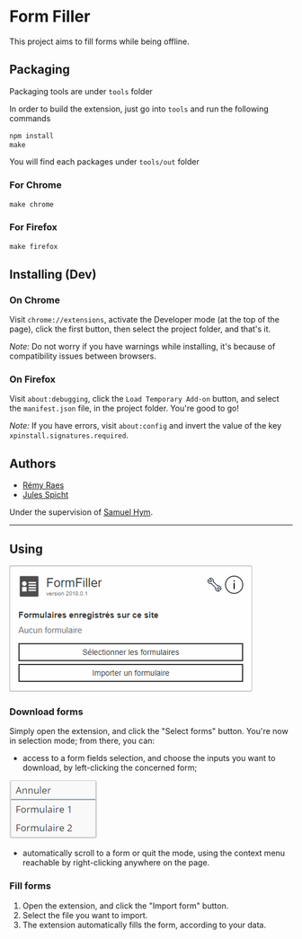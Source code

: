 # Form Filler

This project aims to fill forms while being offline.

## Packaging

Packaging tools are under `tools` folder

In order to build the extension, just go into `tools` and run the following commands

```
npm install
make   
```

You will find each packages under `tools/out` folder

### For Chrome

```
make chrome
```

### For Firefox

```
make firefox
```


## Installing (Dev)

### On Chrome

Visit `chrome://extensions`, activate the Developer mode (at the top of the page),
click the first button, then select the project folder, and that's it.

*Note:* Do not worry if you have warnings while installing, it's because of
compatibility issues between browsers.

### On Firefox

Visit `about:debugging`, click the `Load Temporary Add-on` button, and select the `manifest.json`
file, in the project folder. You're good to go!

*Note:* If you have errors, visit `about:config` and invert the value of the key
`xpinstall.signatures.required`.

## Authors

* [Rémy Raes](mailto:remy.raes@etudiant.univ-lille1.fr)
* [Jules Spicht](mailto:jules.spicht@€tudiant.univ-lille1.fr)

Under the supervision of [Samuel Hym](mailto:samuel.hym@univ-lille1.fr).

---

## Using

![Extension pop-up](img/popup.png)
### Download forms

Simply open the extension, and click the "Select forms" button.
You're now in selection mode; from there, you can:

* access to a form fields selection, and choose the inputs you want to download, by left-clicking the concerned form;

![Extension context-menu](img/contextmenu.png)

* automatically scroll to a form or quit the mode, using the context menu reachable by right-clicking anywhere on the page.  

### Fill forms

1. Open the extension, and click the "Import form" button.
2. Select the file you want to import.
3. The extension automatically fills the form, according to your data.
